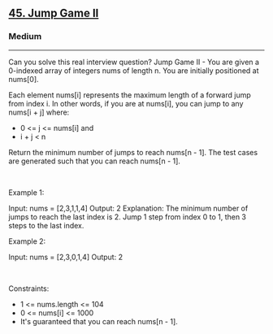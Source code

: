 <h2><a href="https://leetcode.com/problems/jump-game-ii/">45. Jump Game II</a></h2><h3>Medium</h3><hr>Can you solve this real interview question? Jump Game II - You are given a 0-indexed array of integers nums of length n. You are initially positioned at nums[0].

Each element nums[i] represents the maximum length of a forward jump from index i. In other words, if you are at nums[i], you can jump to any nums[i + j] where:

 * 0 <= j <= nums[i] and
 * i + j < n

Return the minimum number of jumps to reach nums[n - 1]. The test cases are generated such that you can reach nums[n - 1].

 

Example 1:


Input: nums = [2,3,1,1,4]
Output: 2
Explanation: The minimum number of jumps to reach the last index is 2. Jump 1 step from index 0 to 1, then 3 steps to the last index.


Example 2:


Input: nums = [2,3,0,1,4]
Output: 2


 

Constraints:

 * 1 <= nums.length <= 104
 * 0 <= nums[i] <= 1000
 * It's guaranteed that you can reach nums[n - 1].